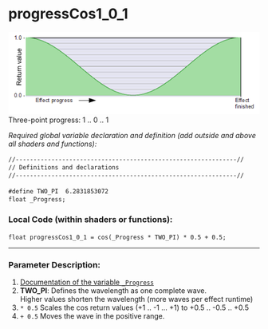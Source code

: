 # progressCos1_0_1  
![](images/progressCos1_0_1.png)  
Three-point progress: 1 .. 0 .. 1  
  
*Required global variable declaration and definition (add outside and above all shaders and functions):*
```` Code
//--------------------------------------------------------------//
// Definitions and declarations
//--------------------------------------------------------------//

#define TWO_PI  6.2831853072
float _Progress;
````  
  
### Local Code (within shaders or functions):  
```` Code
float progressCos1_0_1 = cos(_Progress * TWO_PI) * 0.5 + 0.5;
````
  
---
  
### Parameter Description:
1. [Documentation of the variable `_Progress`](_Progress.md)  
2. **TWO_PI**: Defines the wavelength as one complete wave.  
   Higher values shorten the wavelength (more waves per effect runtime)  
 3. `* 0.5` Scales the cos return values (+1 .. -1 ... +1) to +0.5 .. -0.5 .. +0.5
 4. `+ 0.5` Moves the wave in the positive range.
